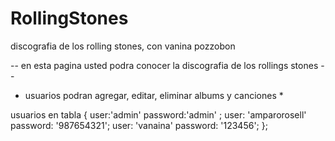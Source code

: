 # RollingStones
discografia de los rolling stones, con vanina pozzobon

-- en esta pagina usted podra conocer la discografia de los rollings stones --

* usuarios podran agregar, editar, eliminar albums y canciones *

usuarios en tabla {
    user:'admin' password:'admin' ;
    user: 'amparorosell' password: '987654321';
    user: 'vanaina' password: '123456';
};
